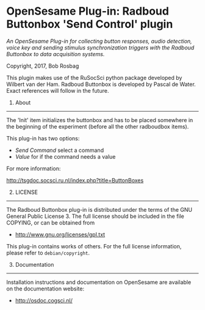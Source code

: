 OpenSesame Plug-in: Radboud Buttonbox 'Send Control' plugin
==========

*An OpenSesame Plug-in for collecting button responses, audio detection, voice key and sending stimulus synchronization triggers with the Radboud Buttonbox to data acquisition systems.*  

Copyright, 2017, Bob Rosbag  

This plugin makes use of the RuSocSci python package developed by Wilbert van der Ham. Radboud Buttonbox is developed by Pascal de Water. Exact references will follow in the future. 

1. About
--------

The 'Init' item initializes the buttonbox and has to be placed somewhere in the beginning of the experiment (before all the other radboudbox items).

This plug-in has two options:
- *Send Command* select a command
- *Value* for if the command needs a value


For more information:

<http://tsgdoc.socsci.ru.nl/index.php?title=ButtonBoxes>



2. LICENSE
----------

The Radboud Buttonbox plug-in is distributed under the terms of the GNU General Public License 3.
The full license should be included in the file COPYING, or can be obtained from

- <http://www.gnu.org/licenses/gpl.txt>

This plug-in contains works of others. For the full license information, please
refer to `debian/copyright`.


3. Documentation
----------------

Installation instructions and documentation on OpenSesame are available on the documentation website:

- <http://osdoc.cogsci.nl/>
